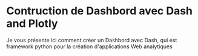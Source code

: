 # Contruction de Dashbord avec Dash and Plotly

Je vous présente ici comment créer un Dashbord avec Dash, qui est framework python pour la création d'applications Web analytiques 
